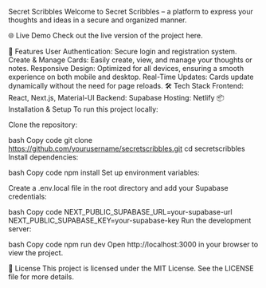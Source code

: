Secret Scribbles
Welcome to Secret Scribbles – a platform to express your thoughts and ideas in a secure and organized manner.

🌐 Live Demo
Check out the live version of the project here.

🚀 Features
User Authentication: Secure login and registration system.
Create & Manage Cards: Easily create, view, and manage your thoughts or notes.
Responsive Design: Optimized for all devices, ensuring a smooth experience on both mobile and desktop.
Real-Time Updates: Cards update dynamically without the need for page reloads.
🛠️ Tech Stack
Frontend: React, Next.js, Material-UI
Backend: Supabase
Hosting: Netlify
📦 Installation & Setup
To run this project locally:

Clone the repository:

bash
Copy code
git clone https://github.com/yourusername/secretscribbles.git
cd secretscribbles
Install dependencies:

bash
Copy code
npm install
Set up environment variables:

Create a .env.local file in the root directory and add your Supabase credentials:

bash
Copy code
NEXT_PUBLIC_SUPABASE_URL=your-supabase-url
NEXT_PUBLIC_SUPABASE_KEY=your-supabase-key
Run the development server:

bash
Copy code
npm run dev
Open http://localhost:3000 in your browser to view the project.

📜 License
This project is licensed under the MIT License. See the LICENSE file for more details.

